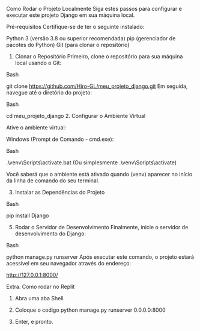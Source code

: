 Como Rodar o Projeto Localmente
Siga estes passos para configurar e executar este projeto Django em sua máquina local.

Pré-requisitos
Certifique-se de ter o seguinte instalado:

Python 3 (versão 3.8 ou superior recomendada)
pip (gerenciador de pacotes do Python)
Git (para clonar o repositório)
1. Clonar o Repositório
Primeiro, clone o repositório para sua máquina local usando o Git:

Bash

git clone https://github.com/Hiro-GL/meu_projeto_django.git
Em seguida, navegue até o diretório do projeto:

Bash

cd meu_projeto_django
2. Configurar o Ambiente Virtual

Ative o ambiente virtual:

Windows (Prompt de Comando - cmd.exe):

Bash

.\venv\Scripts\activate.bat
(Ou simplesmente .\venv\Scripts\activate)

Você saberá que o ambiente está ativado quando (venv) aparecer no início da linha de comando do seu terminal.

3. Instalar as Dependências do Projeto

Bash

pip install Django

5. Rodar o Servidor de Desenvolvimento
Finalmente, inicie o servidor de desenvolvimento do Django:

Bash

python manage.py runserver
Após executar este comando, o projeto estará acessível em seu navegador através do endereço:

http://127.0.0.1:8000/

Extra. Como rodar no Replit

1. Abra uma aba Shell

2. Coloque o codigo python manage.py runserver 0.0.0.0:8000

3. Enter, e pronto.
